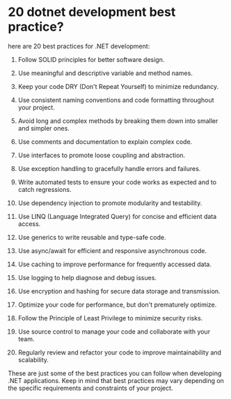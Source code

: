 # 20 dotnet development best practice?

here are 20 best practices for .NET development:

1. Follow SOLID principles for better software design.
    
2. Use meaningful and descriptive variable and method names.
    
3. Keep your code DRY (Don't Repeat Yourself) to minimize redundancy.
    
4. Use consistent naming conventions and code formatting throughout your project.
    
5. Avoid long and complex methods by breaking them down into smaller and simpler ones.
    
6. Use comments and documentation to explain complex code.
    
7. Use interfaces to promote loose coupling and abstraction.
    
8. Use exception handling to gracefully handle errors and failures.
    
9. Write automated tests to ensure your code works as expected and to catch regressions.
    
10. Use dependency injection to promote modularity and testability.
    
11. Use LINQ (Language Integrated Query) for concise and efficient data access.
    
12. Use generics to write reusable and type-safe code.
    
13. Use async/await for efficient and responsive asynchronous code.
    
14. Use caching to improve performance for frequently accessed data.
    
15. Use logging to help diagnose and debug issues.
    
16. Use encryption and hashing for secure data storage and transmission.
    
17. Optimize your code for performance, but don't prematurely optimize.
    
18. Follow the Principle of Least Privilege to minimize security risks.
    
19. Use source control to manage your code and collaborate with your team.
    
20. Regularly review and refactor your code to improve maintainability and scalability.
    

These are just some of the best practices you can follow when developing .NET applications. Keep in mind that best practices may vary depending on the specific requirements and constraints of your project.
